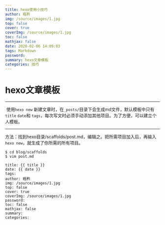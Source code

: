 ```yaml
---
title: hexo使用小技巧
author: 梧矜
img: /source/images/1.jpg
top: false
cover: true
coverImg: /source/images/1.jpg
toc: false
mathjax: false
date: 2020-02-06 14:09:03
tags: Markdown
password:
summary: hexo文章模板
categories: 技巧
---
```


# hexo文章模板

---

​	使用`hexo new` 新建文章时，在`_posts/`目录下会生成md文件，默认模板中只有`title` `date`和 `tags`，每次写文时必须手动添加其他项目。为了方便，可以建立个人模板。

---

方法：找到hexo目录/scaffolds/post.md，编辑之。把所需项目加入后，再输入`hexo new`，就生成了你所需的所有项目。

```
$ cd blog/scaffolds
$ vim post.md

title: {{ title }}
date: {{ date }}
tags:
author: 梧矜
img: /source/images/1.jpg
top: false
cover: true
coverImg: /source/images/1.jpg
password: 
toc: false
mathjax: false
summary: 
categories: 

```





